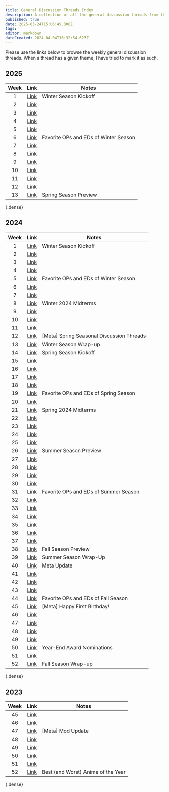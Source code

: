 ```yaml
---
title: General Discussion Threads Index
description: A collection of all the general discussion threads from the community.
published: true
date: 2025-03-24T15:06:49.300Z
tags: 
editor: markdown
dateCreated: 2024-04-04T16:32:54.623Z
---
```


Please use the links below to browse the weekly general discussion threads. When a thread has a given theme, I have tried to mark it as such.

## 2025

| Week | Link | Notes |
|:-:|:-:|---|
| 1 | [Link](https://ani.social/post/8261757) | Winter Season Kickoff |
| 2 | [Link](https://ani.social/post/8445062) |  |
| 3 | [Link](https://ani.social/post/8637382) |  |
| 4 | [Link](https://ani.social/post/8817816) |  |
| 5 | [Link](https://ani.social/post/9001319) |  |
| 6 | [Link](https://ani.social/post/9165851) | Favorite OPs and EDs of Winter Season |
| 7 | [Link](https://ani.social/post/9354786) |  |
| 8 | [Link](https://ani.social/post/9555557) |  |
| 9 | [Link](https://ani.social/post/9879233) |  |
| 10 | [Link](https://ani.social/post/10158695) |  |
| 11 | [Link](https://ani.social/post/10467986) |  |
| 12 | [Link](https://ani.social/post/10809183) |  |
| 13 | [Link](https://ani.social/post/11182624) | Spring Season Preview |
{.dense}

## 2024

| Week | Link | Notes |
|:-:|:-:|---|
| 1 | [Link](https://ani.social/post/1552654) | Winter Season Kickoff |
| 2 | [Link](https://ani.social/post/1638011) | |
| 3 | [Link](https://ani.social/post/1735803) | |
| 4 | [Link](https://ani.social/post/1836263) | |
| 5 | [Link](https://ani.social/post/1945934) | Favorite OPs and EDs of Winter Season |
| 6 | [Link](https://ani.social/post/2046764) | |
| 7 | [Link](https://ani.social/post/2148103) | |
| 8 | [Link](https://ani.social/post/2249347) |Winter 2024 Midterms |
| 9 | [Link](https://ani.social/post/2355400) | |
| 10 | [Link](https://ani.social/post/2470163) | |
| 11 | [Link](https://ani.social/post/2575858) | |
| 12 | [Link](https://ani.social/post/2689701) | [Meta] Spring Seasonal Discussion Threads |
| 13 | [Link](https://ani.social/post/2802530) | Winter Season Wrap-up |
| 14 | [Link](https://ani.social/post/2914810) | Spring Season Kickoff |
| 15 | [Link](https://ani.social/post/3033007) | |
| 16 | [Link](https://ani.social/post/3148170) | |
| 17 | [Link](https://ani.social/post/3260044) | |
| 18 | [Link](https://ani.social/post/3370382) | |
| 19 | [Link](https://ani.social/post/3485439) | Favorite OPs and EDs of Spring Season |
| 20 | [Link](https://ani.social/post/3595444) | |
| 21 | [Link](https://ani.social/post/3719729) | Spring 2024 Midterms |
| 22 | [Link](https://ani.social/post/3852625) | |
| 23 | [Link](https://ani.social/post/3973514) | |
| 24 | [Link](https://ani.social/post/4098763) | |
| 25 | [Link](https://ani.social/post/4222076) | |
| 26 | [Link](https://ani.social/post/4351238) | Summer Season Preview |
| 27 | [Link](https://ani.social/post/4470116) | |
| 28 | [Link](https://ani.social/post/4602578) | |
| 29 | [Link](https://ani.social/post/4737711) | |
| 30 | [Link](https://ani.social/post/4867160) | |
| 31 | [Link](https://ani.social/post/4995739) | Favorite OPs and EDs of Summer Season |
| 32 | [Link](https://ani.social/post/5139453) | |
| 33 | [Link](https://ani.social/post/5276196) | |
| 34 | [Link](https://ani.social/post/5411698) | |
| 35 | [Link](https://ani.social/post/5550755) | |
| 36 | [Link](https://ani.social/post/5692265) | |
| 37 | [Link](https://ani.social/post/5833942) | |
| 38 | [Link](https://ani.social/post/5978751) | Fall Season Preview |
| 39 | [Link](https://ani.social/post/6133298) | Summer Season Wrap-Up |
| 40 | [Link](https://ani.social/post/6278138) | Meta Update |
| 41 | [Link](https://ani.social/post/6418452) | |
| 42 | [Link](https://ani.social/post/6567454) | |
| 43 | [Link](https://ani.social/post/6718624) | |
| 44 | [Link](https://ani.social/post/6857437) | Favorite OPs and EDs of Fall Season |
| 45 | [Link](https://ani.social/post/7004379) | [Meta] Happy First Birthday! |
| 46 | [Link](https://ani.social/post/7159560) |  |
| 47 | [Link](https://ani.social/post/7307179) |  |
| 48 | [Link](https://ani.social/post/7451465) |  |
| 49 | [Link](https://ani.social/post/7600512) |  |
| 50 | [Link](https://ani.social/post/7747029) | Year-End Award Nominations |
| 51 | [Link](https://ani.social/post/7899456) |  |
| 52 | [Link](https://ani.social/post/8066252) | Fall Season Wrap-up |
{.dense}

## 2023

| Week | Link | Notes |
|:-:|:-:|---|
| 45 | [Link](https://ani.social/post/891836) | |
| 46 | [Link](https://ani.social/post/976950) | |
| 47 | [Link](https://ani.social/post/1052372) | [Meta] Mod Update |
| 48 | [Link](https://ani.social/post/1131328) | |
| 49 | [Link](https://ani.social/post/1215808) | |
| 50 | [Link](https://ani.social/post/1305785) | |
| 51 | [Link](https://ani.social/post/1389170) | |
| 52 | [Link](https://ani.social/post/1472958) | Best (and Worst) Anime of the Year |
{.dense}